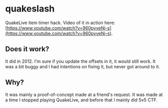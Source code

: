 quakeslash
==========

QuakeLive item timer hack. Video of it in action here: [https://www.youtube.com/watch?v=960pyveNj-s](https://www.youtube.com/watch?v=960pyveNj-s).

## Does it work?

It did in 2012. I'm sure if you update the offsets in it, it would still work. It was a bit buggy and I had intentions on fixing it, but never got around to it.

## Why?

It was mainly a proof-of-concept made at a friend's request. It was made at a time I stopped playing QuakeLive, and before that I mainly did 5v5 CTF.
